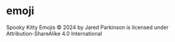 # emoji

Spooky Kitty Emojis © 2024 by Jared Parkinson is licensed under Attribution-ShareAlike 4.0 International

